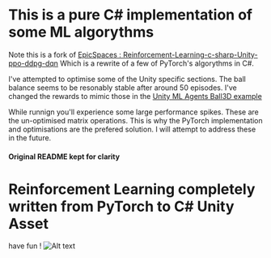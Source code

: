 # This is a pure C# implementation of some ML algorythms
Note this is a fork of [EpicSpaces : Reinforcement-Learning-c-sharp-Unity-ppo-ddpg-dqn](https://github.com/EpicSpaces/Reinforcement-Learning-c-sharp-Unity-ppo-ddpg-dqn) Which is a rewrite of a few of PyTorch's algorythms in C#.

I've attempted to optimise some of the Unity specific sections. The ball balance seems to be resonably stable after around 50 episodes. 
I've changed the rewards to mimic those in the [Unity ML Agents Ball3D example](https://github.com/Unity-Technologies/ml-agents/blob/main/Project/Assets/ML-Agents/Examples/3DBall/Scripts/Ball3DAgent.cs)

While runnign you'll experience some large performance spikes. These are the un-optimised matrix operations. This is why the PyTorch implementation and optimisations are the prefered solution. I will attempt to address these in the future.




#### Original README kept for clarity
# Reinforcement Learning completely written from PyTorch to C# Unity Asset 
have fun !
![Alt text](Screenshot_1.gif?raw=true "pic")